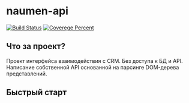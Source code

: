 naumen-api 
===================

[![Build Status](https://github.com/catemohi/naumen_api/actions/workflows/check_flake8.yml/badge.svg?branch=master)](https://github.com/catemohi/naumen_api/actions/workflows/check_flake8.yml) 
[![Coverege Percent](https://img.shields.io/badge/coverage-94%25-brightgreen?branch=master)](https://github.com/catemohi/naumen_api/)

Что за проект?
--------------

Проект интерфейса взаимодействия с CRM. Без доступа к БД и API. Написание собственной API основанной на парсинге DOM-дерева представлений.

Быстрый старт
-------------
